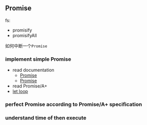 ## Promise

fs:

* promisify
* promisifyAll

如何中断一个`Promise`

### implement simple Promise

* read documentation
  * [Promise](https://javascript.info/promise-basics)
  * [Promise](https://developer.mozilla.org/en-US/docs/Web/JavaScript/Reference/Global_Objects/Promise)
* read Promise/A+
* [let loop](https://babeljs.io/repl#?browsers=defaults%2C%20not%20ie%2011%2C%20not%20ie_mob%2011&build=&builtIns=false&spec=false&loose=false&code_lz=GYewTgFANgpgLgAgJYILwIAwG4kB4CsWyA1MQJQIDeAUAJADO8AKkgLYwgCucEEFqAPirUEohLQDGIAHb0QsAHRQQAcwhIyIsQF8ANAEYMRzdupA&debug=false&forceAllTransforms=false&shippedProposals=false&circleciRepo=&evaluate=false&fileSize=false&timeTravel=false&sourceType=module&lineWrap=true&presets=env%2Ces2015%2Creact%2Cstage-2&prettier=false&targets=&version=7.12.14&externalPlugins=)

### perfect Promise according to Promise/A+ specification

### understand time of then execute


